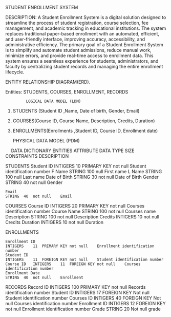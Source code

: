 STUDENT ENROLLMENT SYSTEM

DESCRIPTION:
A Student Enrollment System is a digital solution designed to streamline the process of student registration, course selection, fee management, and academic tracking in educational institutions. The system replaces traditional paper-based enrollment with an automated, efficient, and user-friendly interface, improving accuracy, accessibility, and administrative efficiency.
The primary goal of a Student Enrollment System is to simplify and automate student admissions, reduce manual work, minimize errors, and provide real-time access to enrollment data. This system ensures a seamless experience for students, administrators, and faculty by centralizing student records and managing the entire enrollment lifecycle.

ENTITY RELATIONSHIP DIAGRAM(ERD).

Entities:  STUDENTS, COURSES, ENROLLMENT, RECORDS
  











             LOGICAL DATA MODEL (LDM)

1.	STUDENTS (Student ID ,Name, Date of birth, Gender, Email)
2.	COURSES(Course ID, Course Name, Description, Credits, Duration)
3.	ENROLLMENTS(Enrollments ,Student ID, Course ID, Enrollment date)


	PHYSICAL DATA MODEL (PDM)

  





	



	
 
DATA DICTIONARY
ENTITIES	ATTRIBUTE	DATA TYPE	SIZE	CONSTRAINTS	DESCRIPTION


STUDENTS
	Student ID
	INTIGERS	10	PRIMARY KEY not null	Student identification number
	F Name	STRING	100	null	 First name
	L Name	STRING	100	null	Last name
	Date of Birth	STRING	30	not null	Date of Birth
	Gender
	STRING	40	not null	Gender

	Email
	STRING	40	not null	Email



COURSES
	Course ID
	INTIGERS	20	PRIMARY KEY not null	Courses identification number
	Course Name	STRING	100	not null	Courses name
	Description
	STRING	100	not null	Description
	Credits
	INTIGERS	10	not null	Credits
	Duration	INTIGERS	10	not null	Duration


ENROLLMENTS

	Enrollment ID
	INTIGERS	11	PRIMARY KEY not null	Enrollment identification number
	Student ID
	INTIGERS	11	FOREIGN KEY not null	Student identification number
	Course ID	INTIGERS	11	FOREIGN KEY not null	Courses identification number
	Enrollment Date
	STRING	40	not null	Enrollment

RECORDS
	Record ID
	INTIGERS	100	PRIMARY KEY not null	Records identification
number
	Student ID
	INTIGERS	17	FOREIGN KEY Not null	Student identification number
	Courses ID
	INTIGERS	40	FOREIGN KEY Not null	Courses identification number
	Enrollment ID
	INTIGERS	12	FOREIGN KEY not null	Enrollment identification number
	Grade
	STRING	20	Not null	grade

